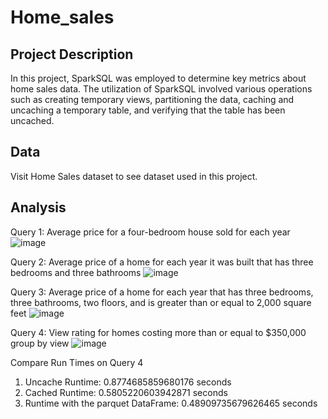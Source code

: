 # Home_sales

## Project Description
In this project, SparkSQL was employed to determine key metrics about home sales data. The utilization of SparkSQL involved various 
operations such as creating temporary views, partitioning the data, caching and uncaching a temporary table, and verifying that the 
table has been uncached.

## Data
Visit Home Sales dataset to see dataset used in this project.

## Analysis
Query 1: Average price for a four-bedroom house sold for each year
![image](https://github.com/Devang63/Home_sales/assets/128569122/2736125a-6435-47ca-9d65-f4a6b30c7898)


Query 2: Average price of a home for each year it was built that has three bedrooms and three bathrooms
![image](https://github.com/Devang63/Home_sales/assets/128569122/d1ef15b0-35aa-4db6-ade8-c07ce35d4a8b)


Query 3: Average price of a home for each year that has three bedrooms, three bathrooms, two floors, and is greater than or equal to 2,000 square feet
![image](https://github.com/Devang63/Home_sales/assets/128569122/314fe3b1-8372-4f88-96ee-3ac361131530)


Query 4: View rating for homes costing more than or equal to $350,000 group by view
![image](https://github.com/Devang63/Home_sales/assets/128569122/d1f4f160-0df2-47f6-94c2-aea78c57cca3)


Compare Run Times on Query 4

1. Uncache Runtime: 0.8774685859680176 seconds
2. Cached Runtime: 0.5805220603942871 seconds
3. Runtime with the parquet DataFrame: 0.48909735679626465 seconds
